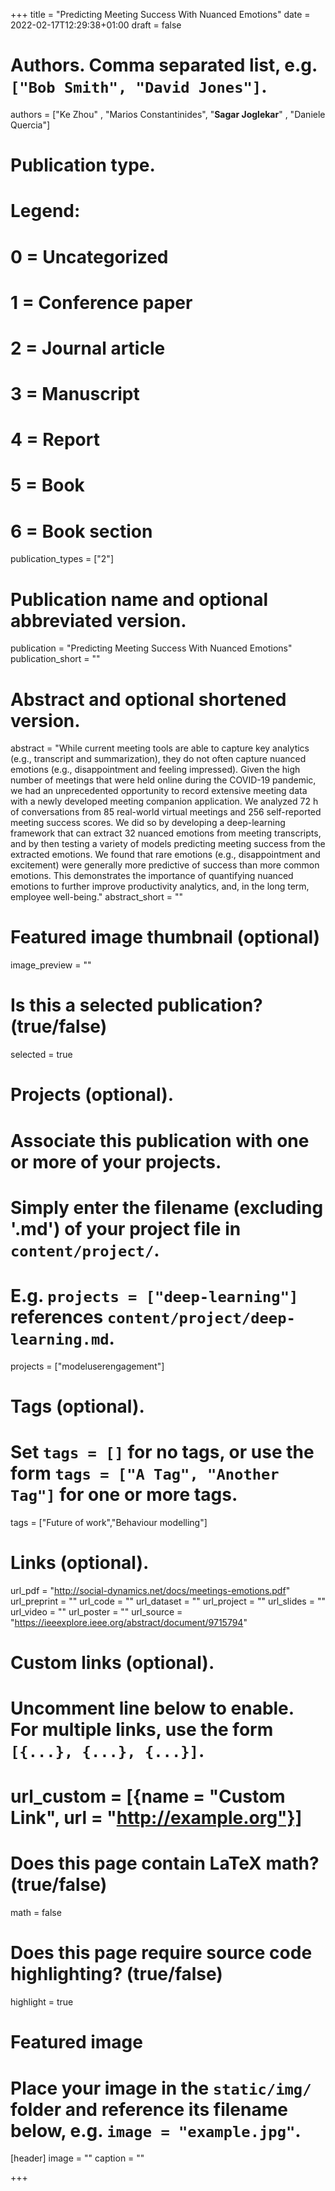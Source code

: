 +++
title = "Predicting Meeting Success With Nuanced Emotions"
date = 2022-02-17T12:29:38+01:00
draft = false

# Authors. Comma separated list, e.g. `["Bob Smith", "David Jones"]`.
authors = ["Ke Zhou" , "Marios Constantinides", "**Sagar Joglekar**" , "Daniele Quercia"]

# Publication type.
# Legend:
# 0 = Uncategorized
# 1 = Conference paper
# 2 = Journal article
# 3 = Manuscript
# 4 = Report
# 5 = Book
# 6 = Book section
publication_types = ["2"]

# Publication name and optional abbreviated version.
publication = "Predicting Meeting Success With Nuanced Emotions"
publication_short = ""

# Abstract and optional shortened version.
abstract = "While current meeting tools are able to capture key analytics (e.g., transcript and summarization), they do not often capture nuanced emotions (e.g., disappointment and feeling impressed). Given the high number of meetings that were held online during the COVID-19 pandemic, we had an unprecedented opportunity to record extensive meeting data with a newly developed meeting companion application. We analyzed 72 h of conversations from 85 real-world virtual meetings and 256 self-reported meeting success scores. We did so by developing a deep-learning framework that can extract 32 nuanced emotions from meeting transcripts, and by then testing a variety of models predicting meeting success from the extracted emotions. We found that rare emotions (e.g., disappointment and excitement) were generally more predictive of success than more common emotions. This demonstrates the importance of quantifying nuanced emotions to further improve productivity analytics, and, in the long term, employee well-being."
abstract_short = ""

# Featured image thumbnail (optional)
image_preview = ""

# Is this a selected publication? (true/false)
selected = true

# Projects (optional).
#   Associate this publication with one or more of your projects.
#   Simply enter the filename (excluding '.md') of your project file in `content/project/`.
#   E.g. `projects = ["deep-learning"]` references `content/project/deep-learning.md`.
projects = ["modeluserengagement"]

# Tags (optional).
#   Set `tags = []` for no tags, or use the form `tags = ["A Tag", "Another Tag"]` for one or more tags.
tags = ["Future of work","Behaviour modelling"]

# Links (optional).
url_pdf = "http://social-dynamics.net/docs/meetings-emotions.pdf"
url_preprint = ""
url_code = ""
url_dataset = ""
url_project = ""
url_slides = ""
url_video = ""
url_poster = ""
url_source = "https://ieeexplore.ieee.org/abstract/document/9715794"

# Custom links (optional).
#   Uncomment line below to enable. For multiple links, use the form `[{...}, {...}, {...}]`.
# url_custom = [{name = "Custom Link", url = "http://example.org"}]

# Does this page contain LaTeX math? (true/false)
math = false

# Does this page require source code highlighting? (true/false)
highlight = true

# Featured image
# Place your image in the `static/img/` folder and reference its filename below, e.g. `image = "example.jpg"`.
[header]
image = ""
caption = ""

+++
